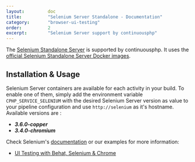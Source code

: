 ```yaml
---
layout:         doc
title:          "Selenium Server Standalone - Documentation"
category:       "browser-ui-testing"
order:          2
excerpt:        "Selenium Server support by continuousphp"
---
```

The [Selenium Standalone Server](http://www.seleniumhq.org/) is supported by continuousphp. It uses the [official Selenium Standalone Server Docker images](https://hub.docker.com/r/selenium/standalone-chrome/).

## Installation & Usage

Selenium Server containers are available for each activity in your build. To enable one of them, simply add the environment
variable `CPHP_SERVICE_SELENIUM` with the desired Selenium Server version as value to your pipeline configuration and use
`http://selenium` as it's hostname. Available versions are :

* ***3.6.0-copper***
* ***3.4.0-chromium***



Check Selenium's [documentation](https://github.com/SeleniumHQ/selenium/wiki/Grid2) or our examples for more information:

* [UI Testing with Behat, Selenium & Chrome](/documentation/testing/behat#ui-testing-with-selenium-and-chrome)